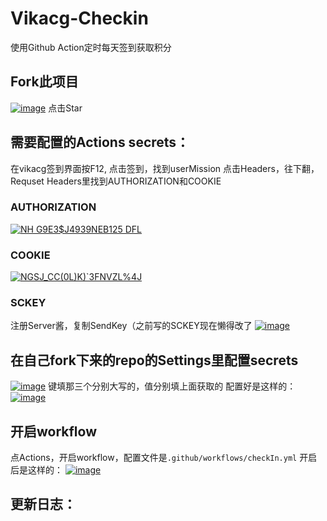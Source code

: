 # Vikacg-Checkin



使用Github Action定时每天签到获取积分

## Fork此项目



[![image](https://user-images.githubusercontent.com/59683877/139403346-9932acd5-cb0e-4d34-8208-df0f137708cf.png)](https://user-images.githubusercontent.com/59683877/139403346-9932acd5-cb0e-4d34-8208-df0f137708cf.png) 点击Star

## 需要配置的Actions secrets：



在vikacg签到界面按F12, 点击签到，找到userMission 点击Headers，往下翻，Requset Headers里找到AUTHORIZATION和COOKIE

### AUTHORIZATION



[![NH G9E3$J4939NEB125 DFL](https://user-images.githubusercontent.com/59683877/139402282-01fec0a9-e2c5-4c52-b7dc-e954b467bd88.png)](https://user-images.githubusercontent.com/59683877/139402282-01fec0a9-e2c5-4c52-b7dc-e954b467bd88.png)

### COOKIE



[![NGSJ_CC(0L)K)`3FNVZL%4J](https://user-images.githubusercontent.com/59683877/139402714-ce2435c0-c115-4e47-b4a1-f7c6e918cbf0.png)](https://user-images.githubusercontent.com/59683877/139402714-ce2435c0-c115-4e47-b4a1-f7c6e918cbf0.png)

### SCKEY



注册Server酱，复制SendKey（之前写的SCKEY现在懒得改了 [![image](https://user-images.githubusercontent.com/59683877/139403035-7ea6ad3f-78ec-43b7-963f-adf6b05749a3.png)](https://user-images.githubusercontent.com/59683877/139403035-7ea6ad3f-78ec-43b7-963f-adf6b05749a3.png)

## 在自己fork下来的repo的Settings里配置secrets



[![image](https://user-images.githubusercontent.com/59683877/139403552-dd192569-cabb-4bba-8470-055f03b365ad.png)](https://user-images.githubusercontent.com/59683877/139403552-dd192569-cabb-4bba-8470-055f03b365ad.png) 键填那三个分别大写的，值分别填上面获取的 配置好是这样的： [![image](https://user-images.githubusercontent.com/59683877/139404308-e9f581ca-116c-4b0e-89c4-04ff1af6cc77.png)](https://user-images.githubusercontent.com/59683877/139404308-e9f581ca-116c-4b0e-89c4-04ff1af6cc77.png)

## 开启workflow



点Actions，开启workflow，配置文件是`.github/workflows/checkIn.yml` 开启后是这样的： [![image](https://user-images.githubusercontent.com/59683877/139404509-03b89c0a-451f-42e6-b07e-e023a66cdd16.png)](https://user-images.githubusercontent.com/59683877/139404509-03b89c0a-451f-42e6-b07e-e023a66cdd16.png)

## 更新日志：

